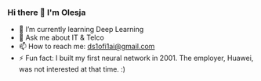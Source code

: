 ### Hi there 👋 I'm Olesja

<!--
**OlFink/OlFink** is a ✨ _special_ ✨ repository because its `README.md` (this file) appears on your GitHub profile.
-->

- 🌱 I’m currently learning Deep Learning
- 💬 Ask me about IT & Telco
- 📫 How to reach me: ds1ofi1ai@gmail.com
- ⚡ Fun fact: I built my first neural network in 2001. The employer, Huawei, was not interested at that time. :)

